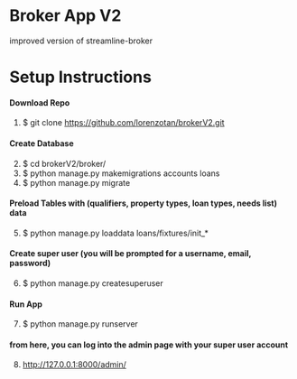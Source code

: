 # Broker App V2
improved version of streamline-broker

# Setup Instructions

#### Download Repo
1. $ git clone https://github.com/lorenzotan/brokerV2.git


#### Create Database
2. $ cd brokerV2/broker/
3. $ python manage.py makemigrations accounts loans
4. $ python manage.py migrate


#### Preload Tables with (qualifiers, property types, loan types, needs list) data
5. $ python manage.py loaddata loans/fixtures/init_*


#### Create super user (you will be prompted for a username, email, password)
6. $ python manage.py createsuperuser


#### Run App
7. $ python manage.py runserver


#### from here, you can log into the admin page with your super user account
8. http://127.0.0.1:8000/admin/

